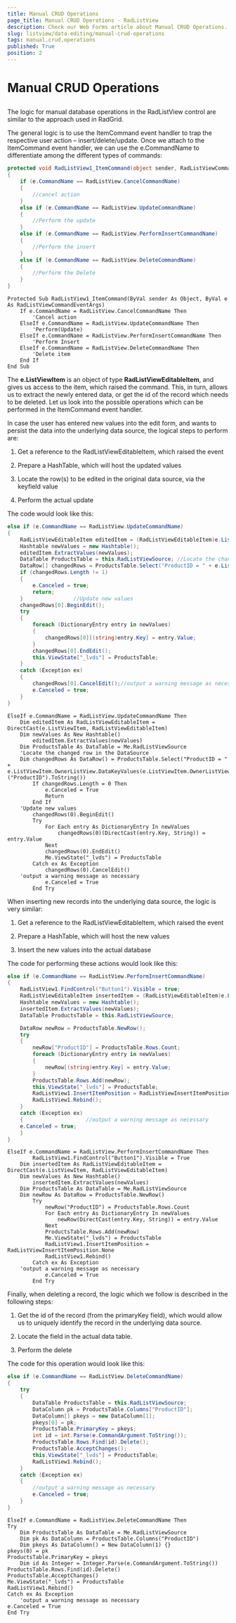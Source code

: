 ```yaml
---
title: Manual CRUD Operations
page_title: Manual CRUD Operations - RadListView
description: Check our Web Forms article about Manual CRUD Operations.
slug: listview/data-editing/manual-crud-operations
tags: manual,crud,operations
published: True
position: 2
---
```


# Manual CRUD Operations



##

The logic for manual database operations in the RadListView control are similar to the approach used in RadGrid.

The general logic is to use the ItemCommand event handler to trap the respective user action – insert/delete/update. Once we attach to the ItemCommand event handler, we can use the e.CommandName to differentiate among the different types of commands:



````C#
protected void RadListView1_ItemCommand(object sender, RadListViewCommandEventArgs e)
{
    if (e.CommandName == RadListView.CancelCommandName)
    {
        //cancel action
    }
    else if (e.CommandName == RadListView.UpdateCommandName)
    {
        //Perform the update
    }
    else if (e.CommandName == RadListView.PerformInsertCommandName)
    {
        //Perform the insert  
    }
    else if (e.CommandName == RadListView.DeleteCommandName)
    {
        //Perform the Delete
    }
}
````
````VB
Protected Sub RadListView1_ItemCommand(ByVal sender As Object, ByVal e As RadListViewCommandEventArgs)
    If e.CommandName = RadListView.CancelCommandName Then
        'Cancel action
    ElseIf e.CommandName = RadListView.UpdateCommandName Then
        'Perform(Update)
    ElseIf e.CommandName = RadListView.PerformInsertCommandName Then
        'Perform Insert
    ElseIf e.CommandName = RadListView.DeleteCommandName Then
        'Delete item
    End If
End Sub
````


The **e.ListViewItem** is an object of type **RadListViewEditableItem**, and gives us access to the item, which raised the command. This, in turn, allows us to extract the newly entered data, or get the id of the record which needs to be deleted. Let us look into the possible operations which can be performed in the ItemCommand event handler.

In case the user has entered new values into the edit form, and wants to persist the data into the underlying data source, the logical steps to perform are:

1. Get a reference to the RadListViewEditableItem, which raised the event

1. Prepare a HashTable, which will host the updated values

1. Locate the row(s) to be edited in the original data source, via the keyfield value

1. Perform the actual update

The code would look like this:



````C#
else if (e.CommandName == RadListView.UpdateCommandName)
{
    RadListViewEditableItem editedItem = (RadListViewEditableItem)e.ListViewItem;
    Hashtable newValues = new Hashtable();
    editedItem.ExtractValues(newValues);
    DataTable ProductsTable = this.RadListViewSource; //Locate the changed row in the DataSource
    DataRow[] changedRows = ProductsTable.Select("ProductID = " + e.ListViewItem.OwnerListView.DataKeyValues[e.ListViewItem.OwnerListView.EditIndexes[0&cd;["ProductID"].ToString());
    if (changedRows.Length != 1)
    {  
        e.Canceled = true;
        return;
    }                //Update new values
    changedRows[0].BeginEdit();
    try
    {
        foreach (DictionaryEntry entry in newValues)
        {
            changedRows[0][(string)entry.Key] = entry.Value;
        }
        changedRows[0].EndEdit();
        this.ViewState["_lvds"] = ProductsTable;
    }
    catch (Exception ex)
    {
        changedRows[0].CancelEdit();//output a warning message as necessary  
        e.Canceled = true;
    }
}
````
````VB
ElseIf e.CommandName = RadListView.UpdateCommandName Then
    Dim editedItem As RadListViewEditableItem = DirectCast(e.ListViewItem, RadListViewEditableItem)
    Dim newValues As New Hashtable()
        editedItem.ExtractValues(newValues)
    Dim ProductsTable As DataTable = Me.RadListViewSource
    'Locate the changed row in the DataSource
    Dim changedRows As DataRow() = ProductsTable.Select("ProductID = " + e.ListViewItem.OwnerListView.DataKeyValues(e.ListViewItem.OwnerListView.EditIndexes(0))("ProductID").ToString())
        If changedRows.Length = 0 Then
            e.Canceled = True
            Return
        End If
    'Update new values
        changedRows(0).BeginEdit()
        Try
            For Each entry As DictionaryEntry In newValues
                changedRows(0)(DirectCast(entry.Key, String)) = entry.Value
            Next
            changedRows(0).EndEdit()
            Me.ViewState("_lvds") = ProductsTable
        Catch ex As Exception
            changedRows(0).CancelEdit()
    'output a warning message as necessary
            e.Canceled = True
        End Try

````


When inserting new records into the underlying data source, the logic is very similar:

1. Get a reference to the RadListViewEditableItem, which raised the event

1. Prepare a HashTable, which will host the new values

1. Insert the new values into the actual database

The code for performing these actions would look like this:



````C#
else if (e.CommandName == RadListView.PerformInsertCommandName)
{
    RadListView1.FindControl("Button1").Visible = true;
    RadListViewEditableItem insertedItem = (RadListViewEditableItem)e.ListViewItem;
    Hashtable newValues = new Hashtable();
    insertedItem.ExtractValues(newValues);
    DataTable ProductsTable = this.RadListViewSource;

    DataRow newRow = ProductsTable.NewRow();
    try
    {
        newRow["ProductID"] = ProductsTable.Rows.Count;
        foreach (DictionaryEntry entry in newValues)
        {
            newRow[(string)entry.Key] = entry.Value;
        }
        ProductsTable.Rows.Add(newRow);
        this.ViewState["_lvds"] = ProductsTable;
        RadListView1.InsertItemPosition = RadListViewInsertItemPosition.None;
        RadListView1.Rebind();
    }
    catch (Exception ex)
    {                    //output a warning message as necessary
    e.Canceled = true;
    }
}
````
````VB
ElseIf e.CommandName = RadListView.PerformInsertCommandName Then
        RadListView1.FindControl("Button1").Visible = True
    Dim insertedItem As RadListViewEditableItem = DirectCast(e.ListViewItem, RadListViewEditableItem)
    Dim newValues As New Hashtable()
        insertedItem.ExtractValues(newValues)
    Dim ProductsTable As DataTable = Me.RadListViewSource
    Dim newRow As DataRow = ProductsTable.NewRow()
        Try
            newRow("ProductID") = ProductsTable.Rows.Count
            For Each entry As DictionaryEntry In newValues
                newRow(DirectCast(entry.Key, String)) = entry.Value
            Next
            ProductsTable.Rows.Add(newRow)
            Me.ViewState("_lvds") = ProductsTable
            RadListView1.InsertItemPosition = RadListViewInsertItemPosition.None
            RadListView1.Rebind()
        Catch ex As Exception
    'output a warning message as necessary
            e.Canceled = True
        End Try

````


Finally, when deleting a record, the logic which we follow is described in the following steps:

1. Get the id of the record (from the primaryKey field), which would allow us to uniquely identify the record in the underlying data source.

1. Locate the field in the actual data table.

1. Perform the delete

The code for this operation would look like this:



````C#
else if (e.CommandName == RadListView.DeleteCommandName)
{
    try
    {
        DataTable ProductsTable = this.RadListViewSource;
        DataColumn pk = ProductsTable.Columns["ProductID"];
        DataColumn[] pkeys = new DataColumn[1];
        pkeys[0] = pk;
        ProductsTable.PrimaryKey = pkeys;
        int id = int.Parse(e.CommandArgument.ToString());
        ProductsTable.Rows.Find(id).Delete();
        ProductsTable.AcceptChanges();
        this.ViewState["_lvds"] = ProductsTable;
        RadListView1.Rebind();
    }
    catch (Exception ex)
    {
        //output a warning message as necessary
        e.Canceled = true;
    }
}
````
````VB
ElseIf e.CommandName = RadListView.DeleteCommandName Then
Try
    Dim ProductsTable As DataTable = Me.RadListViewSource
    Dim pk As DataColumn = ProductsTable.Columns("ProductID")
    Dim pkeys As DataColumn() = New DataColumn(1) {}
pkeys(0) = pk
ProductsTable.PrimaryKey = pkeys
    Dim id As Integer = Integer.Parse(e.CommandArgument.ToString())
ProductsTable.Rows.Find(id).Delete()
ProductsTable.AcceptChanges()
Me.ViewState("_lvds") = ProductsTable
RadListView1.Rebind()
Catch ex As Exception
    'output a warning message as necessary
e.Canceled = True
End Try
````

 
